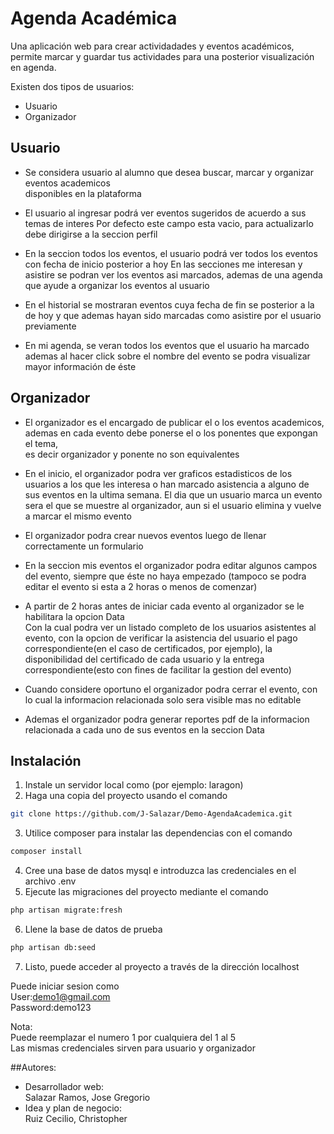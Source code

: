 # Agenda Académica

Una aplicación web para crear actividadades y eventos académicos, permite marcar y guardar tus actividades
para una posterior visualización en agenda.

Existen dos tipos de usuarios:  
* Usuario  
* Organizador

## Usuario
* Se considera usuario al alumno que desea buscar, marcar y organizar eventos academicos  
disponibles en la plataforma

* El usuario al ingresar podrá ver eventos sugeridos de acuerdo a sus temas de interes
Por defecto este campo esta vacio, para actualizarlo debe dirigirse a la seccion perfil

* En la seccion todos los eventos, el usuario podrá ver todos los eventos con fecha de inicio posterior a hoy
En las secciones me interesan y asistire se podran ver los eventos asi marcados, ademas de una agenda que ayude a organizar
los eventos al usuario

* En el historial se mostraran eventos cuya fecha de fin se posterior a la de hoy y que ademas
hayan sido marcadas como asistire por el usuario previamente

* En mi agenda, se veran todos los eventos que el usuario ha marcado ademas al hacer click sobre
el nombre del evento se podra visualizar mayor información de éste

## Organizador
* El organizador es el encargado de publicar el o los eventos academicos,  
ademas en cada evento debe ponerse el o los ponentes que expongan el tema,  
es decir organizador y ponente no son equivalentes

* En el inicio, el organizador podra ver graficos estadisticos de los usuarios a los que les interesa o han marcado asistencia a alguno de
sus eventos en la ultima semana. El dia que un usuario marca un evento sera el que se muestre al organizador, aun si el usuario elimina
y vuelve a marcar el mismo evento

* El organizador podra crear nuevos eventos luego de llenar correctamente un formulario

* En la seccion mis eventos el organizador podra editar algunos campos del evento, siempre que éste no haya empezado 
(tampoco se podra editar el evento si esta a 2 horas o menos de comenzar)

* A partir de 2 horas antes de iniciar cada evento al organizador se le habilitara la opcion Data  
Con la cual podra ver un listado completo de los usuarios asistentes al evento, con la opcion de
verificar la asistencia del usuario el pago correspondiente(en el caso de certificados, por ejemplo), la disponibilidad
del certificado de cada usuario y la entrega correspondiente(esto con fines de facilitar la gestion del evento)

* Cuando considere oportuno el organizador podra cerrar el evento, con lo cual la informacion relacionada solo sera visible 
mas no editable

* Ademas el organizador podra generar reportes pdf de la informacion relacionada a cada uno de sus eventos en la seccion Data

## Instalación

1. Instale un servidor local como (por ejemplo: laragon)
2. Haga una copia del proyecto usando el comando
```bash
git clone https://github.com/J-Salazar/Demo-AgendaAcademica.git
```
3. Utilice composer para instalar las dependencias con el comando

```bash
composer install
```
4. Cree una base de datos mysql e introduzca las credenciales en el archivo .env
5. Ejecute las migraciones del proyecto mediante el comando
```bash
php artisan migrate:fresh
```
6. Llene la base de datos de prueba
```bash
php artisan db:seed
```
7. Listo, puede acceder al proyecto a través de la dirección localhost



Puede iniciar sesion como  
User:demo1@gmail.com  
Password:demo123  

Nota:  
Puede reemplazar el numero 1 por cualquiera del 1 al 5  
Las mismas credenciales sirven para usuario y organizador

##Autores:

* Desarrollador web:  
Salazar Ramos, Jose Gregorio  
* Idea y plan de negocio:    
Ruiz Cecilio, Christopher  


